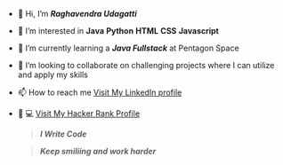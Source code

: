 - 👋 Hi, I’m ***_Raghavendra Udagatti_***
- 👀 I’m interested in **Java** **Python** **HTML** **CSS** **Javascript**
- 🌱 I’m currently learning a ***Java Fullstack*** at Pentagon Space
- 💞️ I’m looking to collaborate on challenging projects where I can utilize and apply my skills
- 📫 How to reach me [Visit My LinkedIn profile](https://www.linkedin.com/in/raghavendra-udagatti-3b3894215/ "Raghavendra Udagatti")
- 👨‍ 💻   [Visit My Hacker Rank Profile](https://www.hackerrank.com/rudagatti/ "Raghavendra Udagatti")
      
     >***_I Write Code_***

     >***_Keep smiliing and work harder_***

<!---
raghavendraU/raghavendra Udagatti is a ✨ special ✨ repository because its `README.md` (this file) appears on your GitHub profile.
You can click the Preview link to take a look at your changes.
--->
